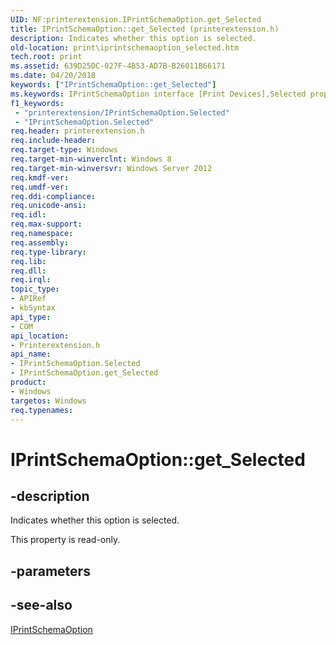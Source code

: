 ```yaml
---
UID: NF:printerextension.IPrintSchemaOption.get_Selected
title: IPrintSchemaOption::get_Selected (printerextension.h)
description: Indicates whether this option is selected.
old-location: print\iprintschemaoption_selected.htm
tech.root: print
ms.assetid: 639D25DC-027F-4B53-AD7B-B26011B66171
ms.date: 04/20/2018
keywords: ["IPrintSchemaOption::get_Selected"]
ms.keywords: IPrintSchemaOption interface [Print Devices],Selected property, IPrintSchemaOption.Selected, IPrintSchemaOption.get_Selected, IPrintSchemaOption::Selected, IPrintSchemaOption::get_Selected, Selected property [Print Devices], Selected property [Print Devices],IPrintSchemaOption interface, get_Selected, print.iprintschemaoption_selected, printerextension/IPrintSchemaOption::Selected, printerextension/IPrintSchemaOption::get_Selected
f1_keywords:
 - "printerextension/IPrintSchemaOption.Selected"
 - "IPrintSchemaOption.Selected"
req.header: printerextension.h
req.include-header: 
req.target-type: Windows
req.target-min-winverclnt: Windows 8
req.target-min-winversvr: Windows Server 2012
req.kmdf-ver: 
req.umdf-ver: 
req.ddi-compliance: 
req.unicode-ansi: 
req.idl: 
req.max-support: 
req.namespace: 
req.assembly: 
req.type-library: 
req.lib: 
req.dll: 
req.irql: 
topic_type:
- APIRef
- kbSyntax
api_type:
- COM
api_location:
- Printerextension.h
api_name:
- IPrintSchemaOption.Selected
- IPrintSchemaOption.get_Selected
product:
- Windows
targetos: Windows
req.typenames: 
---
```


# IPrintSchemaOption::get_Selected


## -description


Indicates whether this option is selected.

This property is read-only.


## -parameters


## -see-also




<a href="https://docs.microsoft.com/windows-hardware/drivers/ddi/printerextension/nn-printerextension-iprintschemaoption">IPrintSchemaOption</a>
 

 

